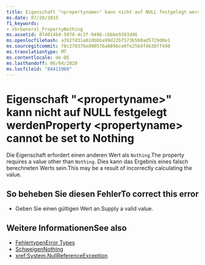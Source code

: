 ```yaml
---
title: Eigenschaft "<propertyname>" kann nicht auf NULL festgelegt werden
ms.date: 07/20/2015
f1_keywords:
- vbrGeneral_PropertyNothing
ms.assetid: 074014b4-5070-4c2f-9496-cbbbe9393dd6
ms.openlocfilehash: a392fd31a02dbbba99d22b7573b5b0ad5729d0e1
ms.sourcegitcommit: f8c270376ed905f6a8896ce0fe25b4f4b38ff498
ms.translationtype: MT
ms.contentlocale: de-DE
ms.lasthandoff: 06/04/2020
ms.locfileid: "84411908"
---
```

# <a name="property-propertyname-cannot-be-set-to-nothing"></a><span data-ttu-id="ca4d5-102">Eigenschaft "\<propertyname>" kann nicht auf NULL festgelegt werden</span><span class="sxs-lookup"><span data-stu-id="ca4d5-102">Property \<propertyname> cannot be set to Nothing</span></span>
<span data-ttu-id="ca4d5-103">Die Eigenschaft erfordert einen anderen Wert als `Nothing`.</span><span class="sxs-lookup"><span data-stu-id="ca4d5-103">The property requires a value other than `Nothing`.</span></span> <span data-ttu-id="ca4d5-104">Dies kann das Ergebnis eines falsch berechneten Werts sein.</span><span class="sxs-lookup"><span data-stu-id="ca4d5-104">This may be a result of incorrectly calculating the value.</span></span>  
  
## <a name="to-correct-this-error"></a><span data-ttu-id="ca4d5-105">So beheben Sie diesen Fehler</span><span class="sxs-lookup"><span data-stu-id="ca4d5-105">To correct this error</span></span>  
  
- <span data-ttu-id="ca4d5-106">Geben Sie einen gültigen Wert an.</span><span class="sxs-lookup"><span data-stu-id="ca4d5-106">Supply a valid value.</span></span>  
  
## <a name="see-also"></a><span data-ttu-id="ca4d5-107">Weitere Informationen</span><span class="sxs-lookup"><span data-stu-id="ca4d5-107">See also</span></span>

- [<span data-ttu-id="ca4d5-108">Fehlertypen</span><span class="sxs-lookup"><span data-stu-id="ca4d5-108">Error Types</span></span>](../programming-guide/language-features/error-types.md)
- [<span data-ttu-id="ca4d5-109">Schweigen</span><span class="sxs-lookup"><span data-stu-id="ca4d5-109">Nothing</span></span>](../language-reference/nothing.md)
- <xref:System.NullReferenceException>
